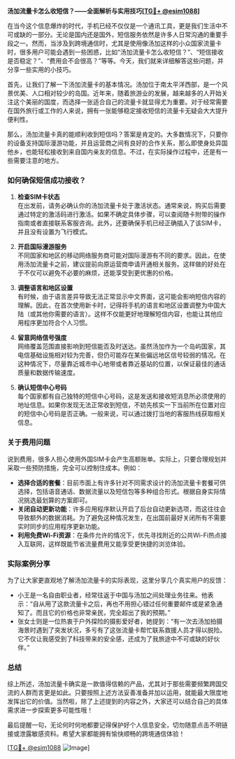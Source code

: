**汤加流量卡怎么收短信？——全面解析与实用技巧[[TG💪+ @esim1088](https://t.me/s/esim1088)]**

在当今这个信息爆炸的时代，手机已经不仅仅是一个通讯工具，更是我们生活中不可或缺的一部分。无论是国内还是国外，短信服务依然是许多人日常沟通的重要手段之一。然而，当涉及到跨境通信时，尤其是使用像汤加这样的小众国家流量卡时，很多用户可能会遇到一些困惑，比如“汤加流量卡怎么收短信？”、“短信接收是否稳定？”、“费用会不会很高？”等等。今天，我们就来详细解答这些问题，并分享一些实用的小技巧。

首先，让我们了解一下汤加流量卡的基本情况。汤加位于南太平洋西部，是一个风景优美、人口相对较少的岛国。近年来，随着旅游业的发展，越来越多的人开始关注这个美丽的国度，而选择一张适合自己的流量卡就显得尤为重要。对于经常需要在国外旅行或工作的人来说，拥有一张能够稳定接收短信的流量卡无疑会大大提升便利性。

那么，汤加流量卡真的能顺利收到短信吗？答案是肯定的。大多数情况下，只要你的设备支持国际漫游功能，并且运营商之间有良好的合作关系，那么即使身处异国他乡，也能轻松接收到来自国内亲友的信息。不过，在实际操作过程中，还是有一些需要注意的地方。

### 如何确保短信成功接收？

1. **检查SIM卡状态**  
   在出发前，请务必确认你的汤加流量卡处于激活状态。通常来说，购买后需要通过特定的激活码进行激活。如果不确定具体步骤，可以查阅随卡附带的操作指南或者直接联系客服咨询。此外，还要确保手机已经正确插入了该SIM卡，并且没有设置为飞行模式。

2. **开启国际漫游服务**  
   不同国家和地区的移动网络服务商可能对国际漫游有不同的要求。因此，在使用汤加流量卡之前，建议提前向原运营商申请开通相关服务。这样做的好处在于不仅可以避免不必要的麻烦，还能享受到更优惠的价格。

3. **调整语言和地区设置**  
   有时候，由于语言差异导致无法正常显示中文界面，这可能会影响短信内容的理解。因此，在首次使用新卡时，记得将手机的语言和地区设置调整为中国大陆（或其他你需要的语言）。这样不仅能更好地理解短信内容，也能让其他应用程序更加符合个人习惯。

4. **留意网络信号强度**  
   网络覆盖范围直接影响到短信能否及时送达。虽然汤加作为一个岛屿国家，其电信基础设施相对较为完善，但仍可能存在某些偏远地区信号较弱的情况。在这种情况下，尽量靠近城市中心地带或者靠近基站的位置，以保证最佳的通话质量和数据传输速度。

5. **确认短信中心号码**  
   每个国家都有自己独特的短信中心号码，这是发送和接收短消息所必须使用的地址信息。如果你发现无法正常收到短信，不妨先核实一下当前所在位置对应的短信中心号码是否正确。一般来说，可以通过拨打当地的客服热线获取相关信息。

### 关于费用问题

说到费用，很多人担心使用外国SIM卡会产生高额账单。实际上，只要合理规划并采取一些预防措施，完全可以控制住成本。例如：

- **选择合适的套餐**：目前市面上有许多针对不同需求设计的汤加流量卡套餐可供选择，包括语音通话、数据流量以及短信包等多种组合形式。根据自身实际情况挑选最划算的方案即可。
- **关闭自动更新功能**：许多应用程序默认开启了后台自动更新选项，而这往往会导致额外的数据消耗。为了避免这种情况发生，在出国前最好关闭所有不需要实时同步的应用程序更新功能。
- **利用免费Wi-Fi资源**：在条件允许的情况下，优先寻找附近的公共Wi-Fi热点接入互联网，这样既能节省流量费用又能享受更快捷的浏览体验。

### 实际案例分享

为了让大家更直观地了解汤加流量卡的实际表现，这里分享几个真实用户的反馈：

- 小王是一名自由职业者，经常往返于中国与汤加之间处理业务往来。他表示：“自从用了这款流量卡之后，再也不用担心错过任何重要邮件或是紧急通知了。而且它的价格也非常亲民，完全超出了我的预期。”
- 张女士则是一位热衷于户外探险的摄影爱好者，她提到：“有一次去汤加拍摄海景时遇到了突发状况，多亏有了这张流量卡帮忙联系救援人员才得以脱险。它不仅让我感受到了科技带来的安全感，还成为了我旅途中不可或缺的好伙伴。”

### 总结

综上所述，汤加流量卡确实是一款值得信赖的产品，尤其对于那些需要频繁跨国交流的人群而言更是如此。只要按照上述方法妥善准备并加以运用，就能最大限度地发挥出它的价值。当然啦，除了上述提到的内容之外，大家还可以结合自己的具体需求进一步探索更多可能性哦！

最后提醒一句，无论何时何地都要记得保护好个人信息安全，切勿随意点击不明链接或泄露敏感资料。希望大家都能拥有愉快顺畅的跨境通信体验！

[[TG💪+ @esim1088](https://t.me/s/esim1088) ![Image](https://i.postimg.cc/4NQfJmqS/Snipaste-2025-05-13-00-14-12.png)]